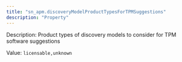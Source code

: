 ```yaml
---
title: "sn_apm.discoveryModelProductTypesForTPMSuggestions"
description: "Property"
---
```


Description: Product types of discovery models to consider for TPM software suggestions

Value: `licensable,unknown`